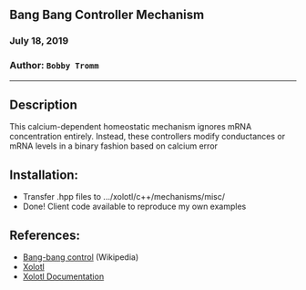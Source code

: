 ## Bang Bang Controller Mechanism   
### July 18, 2019   
### Author: `Bobby Tromm`

---

## Description

This calcium-dependent homeostatic mechanism ignores mRNA concentration entirely.
Instead, these controllers modify conductances or mRNA levels in a binary fashion based on calcium error

## Installation:

* Transfer .hpp files to .../xolotl/c++/mechanisms/misc/
* Done! Client code available to reproduce my own examples

## References:
* [Bang-bang control](https://en.wikipedia.org/wiki/Bang–bang_control) (Wikipedia)
* [Xolotl](https://go.brandeis.edu/xolotl)
* [Xolotl Documentation](https://xolotl.readthedocs.io/en/master/)

